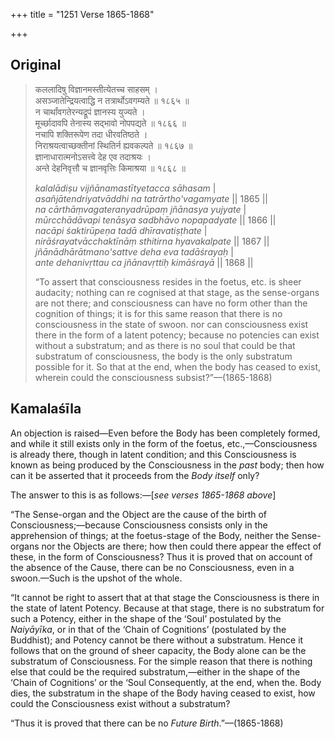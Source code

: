+++
title = "1251 Verse 1865-1868"

+++
## Original 
>
> कललादिषु विज्ञानमस्तीत्येतच्च साहसम् ।  
> असञ्जातेन्द्रियत्वाद्धि न तत्रार्थोऽवगम्यते ॥ १८६५ ॥  
> न चार्थांवगतेरन्यद्रूपं ज्ञानस्य युज्यते ।  
> मूर्च्छादावपि तेनास्य सद्भावो नोपपद्यते ॥ १८६६ ॥  
> नचापि शक्तिरूपेण तदा धीरवतिष्ठते ।  
> निराश्रयत्वाच्छक्तीनां स्थितिर्न ह्यवकल्पते ॥ १८६७ ॥  
> ज्ञानाधारात्मनोऽसत्त्वे देह एव तदाश्रयः ।  
> अन्ते देहनिवृत्तौ च ज्ञानवृत्तिः किमाश्रया ॥ १८६८ ॥ 
>
> *kalalādiṣu vijñānamastītyetacca sāhasam* \|  
> *asañjātendriyatvāddhi na tatrārtho'vagamyate* \|\| 1865 \|\|  
> *na cārthāṃvagateranyadrūpaṃ jñānasya yujyate* \|  
> *mūrcchādāvapi tenāsya sadbhāvo nopapadyate* \|\| 1866 \|\|  
> *nacāpi śaktirūpeṇa tadā dhīravatiṣṭhate* \|  
> *nirāśrayatvācchaktīnāṃ sthitirna hyavakalpate* \|\| 1867 \|\|  
> *jñānādhārātmano'sattve deha eva tadāśrayaḥ* \|  
> *ante dehanivṛttau ca jñānavṛttiḥ kimāśrayā* \|\| 1868 \|\| 
>
> “To assert that consciousness resides in the foetus, etc. is sheer audacity; nothing can re cognised at that stage, as the sense-organs are not there; and consciousness can have no form other than the cognition of things; it is for this same reason that there is no consciousness in the state of swoon. nor can consciousness exist there in the form of a latent potency; because no potencies can exist without a substratum; and as there is no soul that could be that substratum of consciousness, the body is the only substratum possible for it. So that at the end, when the body has ceased to exist, wherein could the consciousness subsist?”—(1865-1868)



## Kamalaśīla

An objection is raised—Even before the Body has been completely formed, and while it still exists only in the form of the foetus, etc.,—Consciousness is already there, though in latent condition; and this Consciousness is known as being produced by the Consciousness in the *past* body; then how can it be asserted that it proceeds from the *Body itself* only?

The answer to this is as follows:—[*see verses 1865-1868 above*]

“The Sense-organ and the Object are the cause of the birth of Consciousness;—because Consciousness consists only in the apprehension of things; at the foetus-stage of the Body, neither the Sense-organs nor the Objects are there; how then could there appear the effect of these, in the form of Consciousness? Thus it is proved that on account of the absence of the Cause, there can be no Consciousness, even in a swoon.—Such is the upshot of the whole.

“It cannot be right to assert that at that stage the Consciousness is there in the state of latent Potency. Because at that stage, there is no substratum for such a Potency, either in the shape of the ‘Soul’ postulated by the *Naiyāyīka*, or in that of the ‘Chain of Cognitions’ (postulated by the Buddhist); and Potency cannot be there without a substratum. Hence it follows that on the ground of sheer capacity, the Body alone can be the substratum of Consciousness. For the simple reason that there is nothing else that could be the required substratum,—either in the shape of the ‘Chain of Cognitions’ or the ‘Soul Consequently, at the end, when the. Body dies, the substratum in the shape of the Body having ceased to exist, how could the Consciousness exist without a substratum?

“Thus it is proved that there can be no *Future Birth*.”—(1865-1868)


